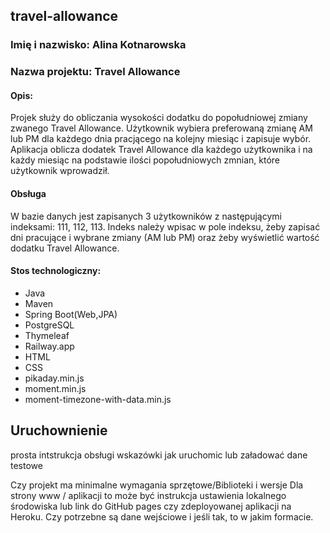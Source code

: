 ## travel-allowance 

### Imię i nazwisko: Alina Kotnarowska

### Nazwa projektu: Travel Allowance

#### Opis:

Projek służy do obliczania wysokości dodatku do popołudniowej zmiany zwanego Travel Allowance.
Użytkownik wybiera preferowaną zmianę AM lub PM dla każdego dnia pracjącego na kolejny miesiąc i zapisuje wybór. 
Aplikacja oblicza dodatek Travel Allowance dla każdego użytkownika i na każdy miesiąc na podstawie ilości popołudniowych zmnian,
które użytkownik wprowadził. 

#### Obsługa 
W bazie danych jest zapisanych 3 użytkowników z następującymi indeksami: 111, 112, 113. 
Indeks należy wpisac w pole indeksu, żeby zapisać dni pracujące i wybrane zmiany (AM lub PM) oraz żeby wyświetlić wartość 
dodatku Travel Allowance. 


#### Stos technologiczny:
- Java
- Maven
- Spring Boot(Web,JPA)
- PostgreSQL
- Thymeleaf
- Railway.app
- HTML
- CSS
- pikaday.min.js
- moment.min.js
- moment-timezone-with-data.min.js

## Uruchownienie 

prosta intstrukcja obsługi 
wskazówki jak uruchomic lub załadować dane testowe

Czy projekt ma minimalne wymagania sprzętowe/Biblioteki i wersje
Dla strony www / aplikacji to może być instrukcja ustawienia lokalnego środowiska lub link do GitHub pages czy zdeployowanej aplikacji na Heroku. Czy potrzebne są dane wejściowe i jeśli tak, to w jakim formacie.

